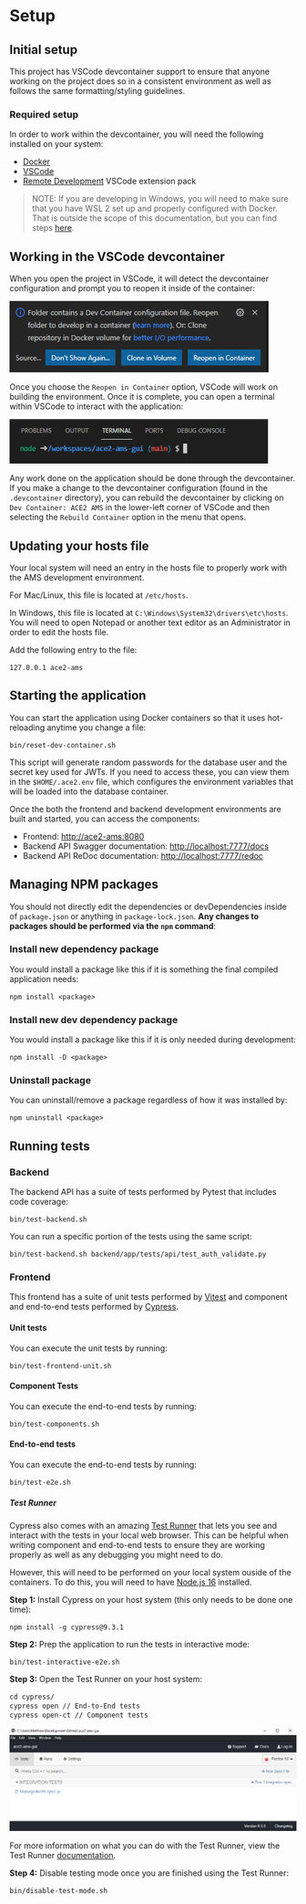 # Setup

## Initial setup

This project has VSCode devcontainer support to ensure that anyone working on the project does so in a consistent environment as well as follows the same formatting/styling guidelines.

### Required setup

In order to work within the devcontainer, you will need the following installed on your system:

- [Docker](https://www.docker.com/products/docker-desktop)
- [VSCode](https://code.visualstudio.com/)
- [Remote Development](https://marketplace.visualstudio.com/items?itemName=ms-vscode-remote.vscode-remote-extensionpack) VSCode extension pack

> NOTE: If you are developing in Windows, you will need to make sure that you have WSL 2 set up and properly configured with Docker. That is outside the scope of this documentation, but you can find steps [here](https://docs.docker.com/desktop/windows/wsl/).

## Working in the VSCode devcontainer

When you open the project in VSCode, it will detect the devcontainer configuration and prompt you to reopen it inside of the container:

![Reopen in Container](gui/open-in-container.png)

Once you choose the `Reopen in Container` option, VSCode will work on building the environment. Once it is complete, you can open a terminal within VSCode to interact with the application:

![Terminal](gui/terminal.png)

Any work done on the application should be done through the devcontainer. If you make a change to the devcontainer configuration (found in the `.devcontainer` directory), you can rebuild the devcontainer by clicking on `Dev Container: ACE2 AMS` in the lower-left corner of VSCode and then selecting the `Rebuild Container` option in the menu that opens.

## Updating your hosts file

Your local system will need an entry in the hosts file to properly work with the AMS development environment.

For Mac/Linux, this file is located at `/etc/hosts`.

In Windows, this file is located at `C:\Windows\System32\drivers\etc\hosts`. You will need to open Notepad or another text editor as an Administrator in order to edit the hosts file.

Add the following entry to the file:

```
127.0.0.1 ace2-ams
```

## Starting the application

You can start the application using Docker containers so that it uses hot-reloading anytime you change a file:

```
bin/reset-dev-container.sh
```

This script will generate random passwords for the database user and the secret key used for JWTs. If you need to access these, you can view them in the `$HOME/.ace2.env` file, which configures the environment variables that will be loaded into the database container.

Once the both the frontend and backend development environments are built and started, you can access the components:

- Frontend: [http://ace2-ams:8080](http://ace2-ams:8080)
- Backend API Swagger documentation: [http://localhost:7777/docs](http://localhost:7777/docs)
- Backend API ReDoc documentation: [http://localhost:7777/redoc](http://localhost:7777/redoc)

## Managing NPM packages

You should not directly edit the dependencies or devDependencies inside of `package.json` or anything in `package-lock.json`. **Any changes to packages should be performed via the `npm` command**:

### Install new dependency package

You would install a package like this if it is something the final compiled application needs:

```
npm install <package>
```

### Install new dev dependency package

You would install a package like this if it is only needed during development:

```
npm install -D <package>
```

### Uninstall package

You can uninstall/remove a package regardless of how it was installed by:

```
npm uninstall <package>
```

## Running tests

### Backend

The backend API has a suite of tests performed by Pytest that includes code coverage:

```
bin/test-backend.sh
```

You can run a specific portion of the tests using the same script:

```
bin/test-backend.sh backend/app/tests/api/test_auth_validate.py
```

### Frontend

This frontend has a suite of unit tests performed by [Vitest](https://vitest.dev/) and component and end-to-end tests performed by [Cypress](https://www.cypress.io/).

#### Unit tests

You can execute the unit tests by running:

```
bin/test-frontend-unit.sh
```

#### Component Tests

You can execute the end-to-end tests by running:

```
bin/test-components.sh
```

#### End-to-end tests

You can execute the end-to-end tests by running:

```
bin/test-e2e.sh
```

##### Test Runner

Cypress also comes with an amazing [Test Runner](https://docs.cypress.io/guides/core-concepts/test-runner) that lets you see and interact with the tests in your local web browser. This can be helpful when writing component and end-to-end tests to ensure they are working properly as well as any debugging you might need to do.

However, this will need to be performed on your local system ouside of the containers. To do this, you will need to have [Node.js 16](https://nodejs.org/en/download/current/) installed.

**Step 1:** Install Cypress on your host system (this only needs to be done one time):

```
npm install -g cypress@9.3.1
```

**Step 2:** Prep the application to run the tests in interactive mode:

```
bin/test-interactive-e2e.sh
```

**Step 3:** Open the Test Runner on your host system:

```
cd cypress/
cypress open // End-to-End tests
cypress open-ct // Component tests
```

![Test Runner](gui/test-runner.png)

For more information on what you can do with the Test Runner, view the Test Runner [documentation](https://docs.cypress.io/guides/core-concepts/test-runner).

**Step 4:** Disable testing mode once you are finished using the Test Runner:

```
bin/disable-test-mode.sh
```
